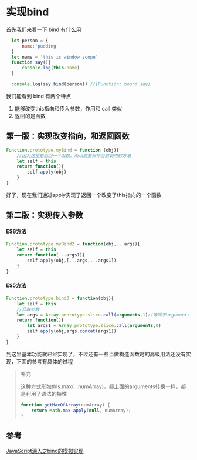 # 实现bind

首先我们来看一下 bind 有什么用

```javascript
  let person = {
      name:'pudding'
  }
  let name = 'this is window scope'
  function say(){
      console.log(this.name)
  }

  console.log(say.bind(person)) //[Function: bound say]
```

我们能看到 bind 有两个特点

1. 能够改变this指向和传入参数，作用和 call 类似
2. 返回的是函数

## 第一版：实现改变指向，和返回函数

```javascript
Function.prototype.myBind = function (obj){
    //因为这里是返回一个函数，所以需要保存当前调用的方法
    let self = this
    return function(){
        self.apply(obj)
    }
}
```

好了，现在我们通过apply实现了返回一个改变了this指向的一个函数

## 第二版：实现传入参数

#### ES6方法

```javascript
Function.prototype.myBind2 = function(obj,...args){
    let self = this
    return function(...args1){
        self.apply(obj,[...args,...args1])
    }
}
```

#### ES5方法

```javascript
Function.prototype.bind3 = function(obj){
    let self = this
    //获取参数
    let args = Array.prototype.slice.call(arguments,1)//等同于arguments.slice(1)
    return function(){
        let args1 = Array.prototype.slice.call(arguments,0)
        self.apply(obj,args.concat(args1))
    }
}
```

到这里基本功能就已经实现了，不过还有一些当做构造函数时的高级用法还没有实现，下面的参考有具体的过程

> 补充
>
> 这种方式形如this.max\(...numArray\)，都上面的arguments转换一样，都是利用了语法的特性
>
> ```javascript
> function getMaxOfArray(numArray) {    
>     return Math.max.apply(null, numArray);
> }
> ```

## 参考

[JavaScript深入之bind的模拟实现 ](https://github.com/mqyqingfeng/Blog/issues/12)

